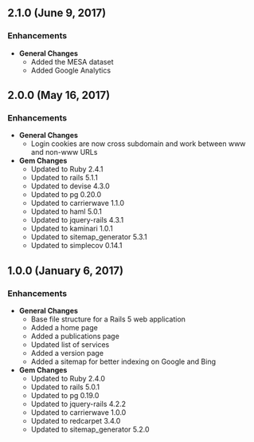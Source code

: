 ## 2.1.0 (June 9, 2017)

### Enhancements
- **General Changes**
  - Added the MESA dataset
  - Added Google Analytics

## 2.0.0 (May 16, 2017)

### Enhancements
- **General Changes**
  - Login cookies are now cross subdomain and work between www and non-www URLs
- **Gem Changes**
  - Updated to Ruby 2.4.1
  - Updated to rails 5.1.1
  - Updated to devise 4.3.0
  - Updated to pg 0.20.0
  - Updated to carrierwave 1.1.0
  - Updated to haml 5.0.1
  - Updated to jquery-rails 4.3.1
  - Updated to kaminari 1.0.1
  - Updated to sitemap_generator 5.3.1
  - Updated to simplecov 0.14.1

## 1.0.0 (January 6, 2017)

### Enhancements
- **General Changes**
  - Base file structure for a Rails 5 web application
  - Added a home page
  - Added a publications page
  - Updated list of services
  - Added a version page
  - Added a sitemap for better indexing on Google and Bing
- **Gem Changes**
  - Updated to Ruby 2.4.0
  - Updated to rails 5.0.1
  - Updated to pg 0.19.0
  - Updated to jquery-rails 4.2.2
  - Updated to carrierwave 1.0.0
  - Updated to redcarpet 3.4.0
  - Updated to sitemap_generator 5.2.0
